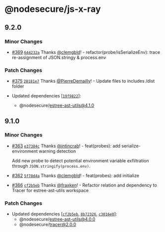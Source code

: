 # @nodesecure/js-x-ray

## 9.2.0

### Minor Changes

- [#369](https://github.com/NodeSecure/js-x-ray/pull/369) [`644232a`](https://github.com/NodeSecure/js-x-ray/commit/644232a76abbd4fcc75421ebfbb1092abe0d4ca1) Thanks [@clemgbld](https://github.com/clemgbld)! - refactor(probe/isSerializeEnv): trace re-assignment of JSON.stringy & process.env

### Patch Changes

- [#375](https://github.com/NodeSecure/js-x-ray/pull/375) [`20181e7`](https://github.com/NodeSecure/js-x-ray/commit/20181e77479a7f623100c6b5568148356bbc2625) Thanks [@PierreDemailly](https://github.com/PierreDemailly)! - Update files to includes /dist folder

- Updated dependencies [[`19f9822`](https://github.com/NodeSecure/js-x-ray/commit/19f9822fb74ea6de9d2978106a719ce93dcbb918)]:
  - @nodesecure/estree-ast-utils@4.1.0

## 9.1.0

### Minor Changes

- [#363](https://github.com/NodeSecure/js-x-ray/pull/363) [`e37384c`](https://github.com/NodeSecure/js-x-ray/commit/e37384c216a191a14dde19954c281a39512d5485) Thanks [@intincrab](https://github.com/intincrab)! - feat(probes): add serialize-environment warning detection

  Add new probe to detect potential environment variable exfiltration through `JSON.stringify(process.env)`.

- [#362](https://github.com/NodeSecure/js-x-ray/pull/362) [`5f78d4a`](https://github.com/NodeSecure/js-x-ray/commit/5f78d4a7bb19390b6d31892994339c193bf048cf) Thanks [@clemgbld](https://github.com/clemgbld)! - feat(probes): add initialize

- [#366](https://github.com/NodeSecure/js-x-ray/pull/366) [`cf2b5eb`](https://github.com/NodeSecure/js-x-ray/commit/cf2b5eb3b247f60d369740630a019928e6c8d7c2) Thanks [@fraxken](https://github.com/fraxken)! - Refactor relation and dependency to Tracer for estree-ast-utils workspace

### Patch Changes

- Updated dependencies [[`cf2b5eb`](https://github.com/NodeSecure/js-x-ray/commit/cf2b5eb3b247f60d369740630a019928e6c8d7c2), [`8b72326`](https://github.com/NodeSecure/js-x-ray/commit/8b723266a4153e9e05395f06e70e74cab2544eed), [`c3016e0`](https://github.com/NodeSecure/js-x-ray/commit/c3016e0b5266178ad88b65c6fcca4c0a2ddb71b1)]:
  - @nodesecure/estree-ast-utils@4.0.0
  - @nodesecure/tracer@2.0.0
